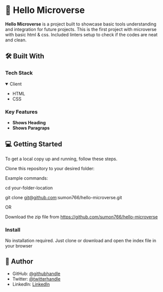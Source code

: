 <!-- PROJECT DESCRIPTION -->

# 📖 Hello Microverse

**Hello Microverse** is a project built to showcase basic tools understanding and integration for future projects. This is the first project with microverse with basic html & css. Included linters setup to check if the codes are neat and clean.

## 🛠 Built With

### Tech Stack

<details open="">
  <summary>Client</summary>
  <ul dir="auto">
    <li>HTML</li>
    <li>CSS</li>
  </ul>
</details>



<!-- Features -->

### Key Features

- **Shows Heading**
- **Shows Paragraps**


<!-- GETTING STARTED -->

## 💻 Getting Started

To get a local copy up and running, follow these steps.

Clone this repository to your desired folder:

Example commands:

  cd your-folder-location

  git clone git@github.com:sumon766/hello-microverse.git

  OR

  Download the zip file from https://github.com/sumon766/hello-microverse


### Install

No installation required. Just clone or download and open the index file in your browser

<!-- AUTHORS -->

## 👤 Author

- GitHub: [@githubhandle](https://github.com/sumon766)
- Twitter: [@twitterhandle](https://twitter.com/sumon766)
- LinkedIn: [LinkedIn](https://linkedin.com/in/sumon766)